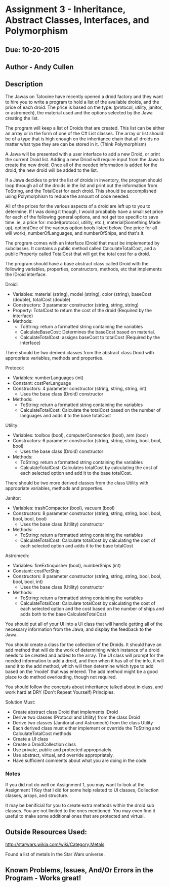 # Assignment 3 - Inheritance, Abstract Classes, Interfaces, and Polymorphism
## Due: 10-20-2015

## Author - Andy Cullen



## Description

The Jawas on Tatooine have recently opened a droid factory and they want to hire you to write a program to hold a list of the available droids, and the price of each droid. The price is based on the type: (protocol, utility, janitor, or astromech), the material used and the options selected by the Jawa creating the list.

The program will keep a list of Droids that are created. This list can be either an array or in the form of one of the C# List classes. The array or list should be of a type that is high enough on the inheritance chain that all droids no matter what type they are can be stored in it. (Think Polymorphism)

A Jawa will be presented with a user interface to add a new Droid, or print the current Droid list. Adding a new Driod will require input from the Jawa to create the new droid. Once all of the needed information is added for the droid, the new droid will be added to the list.

If a Jawa decides to print the list of droids in inventory, the program should loop through all of the droids in the list and print out the information from ToString, and the TotalCost for each droid. This should be accomplished using Polymorphism to reduce the amount of code needed.

All of the prices for the various aspects of a droid are left up to you to determine. If I was doing it though, I would proabably have a small set price for each of the following general options, and not get too specific to save time. ie, a price for: model(protocol, utility, etc.), material(Something Made up), option(One of the various option bools listed below. One price for all will work), numberOfLanguages, and numberOfShips, and that's it.

The program comes with an Interface IDroid that must be implemented by subclasses. It contains a public method called CalculateTotalCost, and a public Property called TotalCost that will get the total cost for a droid.

The program should have a base abstract class called Droid with the following variables, properties, constructors, methods, etc that implements the IDroid interface.

Droid:
* Variables: material (string), model (string), color (string), baseCost (double), totalCost (double)
* Constructors: 3 parameter constructor (string, string, string)
* Property: TotalCost to return the cost of the droid (Required by the interface)
* Methods:
	* ToString: return a formatted string containing the variables
	* CalculateBaseCost: Determines the baseCost based on material.
	* CalculateTotalCost: assigns baseCost to totalCost (Required by the interface)

There should be two derived classes from the abstract class Droid with appropriate variables, methods and properties.

Protocol:
* Variables: numberLanguages (int)
* Constant: costPerLanguage
* Constructors: 4 parameter constructor (string, string, string, int)
	* Uses the base class (Droid) constructor
* Methods:
	* ToString: return a formatted string containing the variables
	* CalculateTotalCost: Calculate the totalCost based on the number of languages and adds it to the base totalCost

Utility:
* Variables: toolbox (bool), computerConnection (bool), arm (bool)
* Constructors: 6 parameter constructor (string, string, string, bool, bool, bool)
	* Uses the base class (Droid) constructor
* Methods:
	* ToString: return a formatted string containing the variables
	* CalculateTotalCost: Calculates totalCost by calculating the cost of each selected option and add it to the base totalCost.

There should be two more derived classes from the class Utility with appropriate variables, methods and properties.

Janitor:
* Variables: trashCompactor (bool), vacuum (bool)
* Constructors: 8 parameter constructor (string, string, string, bool, bool, bool, bool, bool)
	* Uses the base class (Utility) constructor
* Methods:
	* ToString: return a formatted string containing the variables
	* CalculateTotalCost: Calculate totalCost by calculating the cost of each selected option and adds it to the base totalCost

Astromech:
* Variables: fireExtinquisher (bool), numberShips (int)
* Constant: costPerShip
* Constructors: 8 parameter constructor (string, string, string, bool, bool, bool, bool, int)
	* Uses the base class (Utility) constructor
* Methods:
	* ToString: return a formatted string containing the variables
	* CalculateTotalCost: Calculate totalCost by calculating the cost of each selected option and the cost based on the number of ships and adds both to the base CalculateTotalCost

You should put all of your UI into a UI class that will handle getting all of the necessary information from the Jawa, and display the feedback to the Jawa.

You should create a class for the collection of the Droids. It should have an add method that will do the work of determining which instance of a droid needs to be created and added to the array. The UI class will prompt for the needed information to add a droid, and then when it has all of the info, it will send it to the add method, which will then determine which type to add based on the 'model' that was entered. The add method might be a good place to do method overloading, though not required.

You should follow the concepts about inheritance talked about in class, and work hard at DRY (Don't Repeat Yourself) Principles.

Solution Must:
* Create abstract class Droid that implements IDroid
* Derive two classes (Protocol and Utility) from the class Droid
* Derive two classes (Janitorial and Astromech) from the class Utility
* Each derived class must either implement or override the ToString and CalculateTotalCost methods
* Create a UI class
* Create a DroidCollection class
* Use private, public and protected appropriately.
* Use abstract, virtual, and override appropriately.
* Have sufficient comments about what you are doing in the code.

### Notes

If you did not do well on Assignment 1, you may want to look at the Assignment 1 Key that I did for some help related to UI classes, Collection classes, arrays, and structure.

It may be benificial for you to create extra methods within the droid sub classes. You are not limited to the ones mentioned. You may even find it useful to make some additional ones that are protected and virtual.

## Outside Resources Used:

http://starwars.wikia.com/wiki/Category:Metals

Found a list of metals in the Star Wars universe.



## Known Problems, Issues, And/Or Errors in the Program - Works great!
